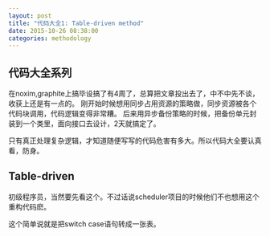 ```yaml
---
layout: post
title: "代码大全1: Table-driven method"
date: 2015-10-26 08:38:00
categories: methodology
---
```


## 代码大全系列

在noxim,graphite上搞毕设搞了有4周了，总算把文章投出去了，中不中先不谈，收获上还是有一点的。
刚开始时候想用同步占用资源的策略做，同步资源被各个代码块调用，代码逻辑变得非常糟。
后来用异步备份策略的时候，把备份单元封装到一个类里，面向接口去设计，2天就搞定了。

只有真正处理复杂逻辑，才知道随便写写的代码危害有多大。所以代码大全要认真看，防身。

## Table-driven

初级程序员，当然要先看这个。不过话说scheduler项目的时候他们不也想用这个重构代码麽。

这个简单说就是把switch case语句转成一张表。